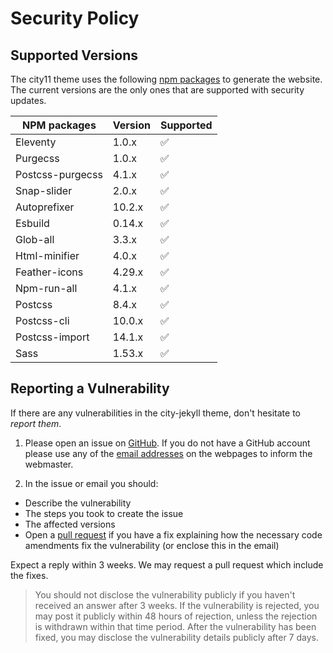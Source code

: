 # Security Policy

## Supported Versions

The city11 theme uses the following [npm packages](https://www.npmjs.com/) to generate the website. The current versions are the only ones that are supported with security updates.

| NPM packages        | Version | Supported  |
| --------------------| ------- | ---------  |
| Eleventy            | 1.0.x   | :white_check_mark: |
| Purgecss            | 1.0.x   | :white_check_mark: |
| Postcss-purgecss    | 4.1.x   | :white_check_mark: |
| Snap-slider         | 2.0.x   | :white_check_mark: |
| Autoprefixer        | 10.2.x  | :white_check_mark: |
| Esbuild             | 0.14.x  | :white_check_mark: |
| Glob-all            | 3.3.x   | :white_check_mark: |
| Html-minifier       | 4.0.x   | :white_check_mark: |
| Feather-icons       | 4.29.x  | :white_check_mark: |
| Npm-run-all         | 4.1.x   | :white_check_mark: |
| Postcss             | 8.4.x   | :white_check_mark: |
| Postcss-cli         | 10.0.x  | :white_check_mark: |
| Postcss-import      | 14.1.x  | :white_check_mark: |
| Sass                | 1.53.x  | :white_check_mark: |

## Reporting a Vulnerability

If there are any vulnerabilities in the city-jekyll theme, don't hesitate to _report them_.

1. Please open an issue on [GitHub](https://github.com/woodcock3/city11). If you do not have a GitHub account please use any of the [email addresses](https://woodcock3.github.io/city11/) on the webpages to inform the webmaster. 

2. In the issue or email you should:

  - Describe the vulnerability
  - The steps you took to create the issue
  - The affected versions
  - Open a [pull request](https://github.com/woodcock3/city11/pulls) if you have a fix explaining how the necessary code amendments fix the vulnerability (or enclose this in the email)

Expect a reply within 3 weeks. We may request a pull request which include the fixes.

> You should not disclose the vulnerability publicly if you haven't received an answer after 3 weeks.
> If the vulnerability is rejected, you may post it publicly within 48 hours of rejection, unless the rejection is withdrawn within that time period.
> After the vulnerability has been fixed, you may disclose the vulnerability details publicly after 7 days.
